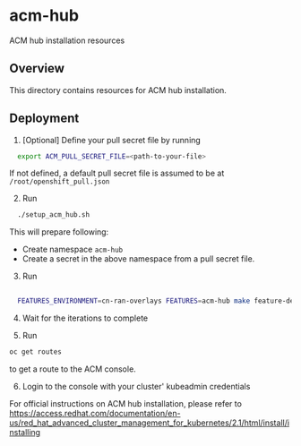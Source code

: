 # acm-hub

ACM hub installation resources

## Overview

This directory contains resources for ACM hub installation.

## Deployment

1. [Optional] Define your pull secret file by running
```bash
  export ACM_PULL_SECRET_FILE=<path-to-your-file>
```
If not defined, a default pull secret file is assumed to be at `/root/openshift_pull.json` 

2. Run 
```bash
  ./setup_acm_hub.sh
```
This will prepare following:
- Create namespace `acm-hub`
- Create a secret in the above namespace from a pull secret file. 

3. Run 
  
```bash
  
  FEATURES_ENVIRONMENT=cn-ran-overlays FEATURES=acm-hub make feature-deploy
```

4. Wait for the iterations to complete

5. Run 
```bash
oc get routes
```
to get a route to the ACM console. 

6. Login to the console with your cluster' kubeadmin credentials

For official instructions on ACM hub installation, please refer to https://access.redhat.com/documentation/en-us/red_hat_advanced_cluster_management_for_kubernetes/2.1/html/install/installing 